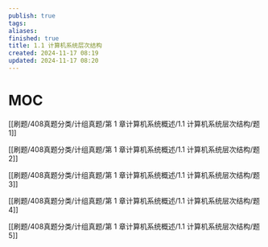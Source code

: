 ```yaml
---
publish: true
tags: 
aliases: 
finished: true
title: 1.1 计算机系统层次结构
created: 2024-11-17 08:19
updated: 2024-11-17 08:20
---
```

# MOC

[[刷题/408真题分类/计组真题/第 1 章计算机系统概述/1.1 计算机系统层次结构/题1]]

[[刷题/408真题分类/计组真题/第 1 章计算机系统概述/1.1 计算机系统层次结构/题2]]

[[刷题/408真题分类/计组真题/第 1 章计算机系统概述/1.1 计算机系统层次结构/题3]]

[[刷题/408真题分类/计组真题/第 1 章计算机系统概述/1.1 计算机系统层次结构/题4]]

[[刷题/408真题分类/计组真题/第 1 章计算机系统概述/1.1 计算机系统层次结构/题5]]
